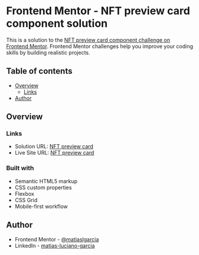 # Frontend Mentor - NFT preview card component solution

This is a solution to the [NFT preview card component challenge on Frontend Mentor](https://www.frontendmentor.io/challenges/nft-preview-card-component-SbdUL_w0U). Frontend Mentor challenges help you improve your coding skills by building realistic projects. 

## Table of contents

- [Overview](#overview)
  - [Links](#links)
- [Author](#author)


## Overview

### Links

- Solution URL: [NFT preview card](https://github.com/matiaslgarcia/QR-code---Front-Mentor)
- Live Site URL: [NFT preview card](https://qr-code-front-mentor.netlify.app/)

### Built with

- Semantic HTML5 markup
- CSS custom properties
- Flexbox
- CSS Grid
- Mobile-first workflow

## Author

- Frontend Mentor - [@matiaslgarcia](https://www.frontendmentor.io/profile/matiaslgarcia)
- LinkedIn - [matias-luciano-garcia](https://www.linkedin.com/in/matias-luciano-garcia/)

